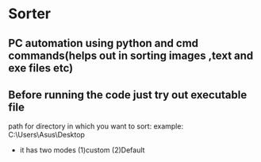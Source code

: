 # Sorter
## PC automation using python and cmd commands(helps out in sorting images ,text and exe files etc)
## Before running the code just try out executable file
path for directory in which you want to sort: example: C:\Users\Asus\Desktop 

* it has two modes (1)custom
                 (2)Default

